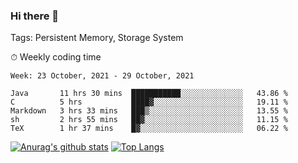 ### Hi there 👋

Tags: Persistent Memory, Storage System

<!--

[![Anurag's github stats](https://github-readme-stats.vercel.app/api?username=wwyf)](https://github.com/anuraghazra/github-readme-stats)

[![Anurag's github stats](https://github-readme-stats.vercel.app/api?username=wwyf&count_private=true)](https://github.com/anuraghazra/github-readme-stats)


[![Top Langs](https://github-readme-stats.vercel.app/api/top-langs/?username=wwyf&count_private=true&&hide=jupyter%20notebook,html)](https://github.com/anuraghazra/github-readme-stats)



-->


⏱ Weekly coding time

<!--START_SECTION:waka-->
```text
Week: 23 October, 2021 - 29 October, 2021

Java       11 hrs 30 mins  ███████████░░░░░░░░░░░░░░   43.86 % 
C          5 hrs           ████▓░░░░░░░░░░░░░░░░░░░░   19.11 % 
Markdown   3 hrs 33 mins   ███▒░░░░░░░░░░░░░░░░░░░░░   13.55 % 
sh         2 hrs 55 mins   ██▓░░░░░░░░░░░░░░░░░░░░░░   11.15 % 
TeX        1 hr 37 mins    █▓░░░░░░░░░░░░░░░░░░░░░░░   06.22 % 
```
<!--END_SECTION:waka-->



[![Anurag's github stats](https://github-readme-stats.vercel.app/api?username=wwyf&count_private=true&show_icons=true&hide_border=true)](https://github.com/anuraghazra/github-readme-stats) [![Top Langs](https://github-readme-stats.vercel.app/api/top-langs/?username=wwyf&count_private=true&hide=jupyter%20notebook,html,OpenEdge%20ABL&langs_count=10&layout=compact&hide_border=true)](https://github.com/anuraghazra/github-readme-stats)

<!--

[![willianrod's wakatime stats](https://github-readme-stats.vercel.app/api/wakatime?username=wwyf)](https://github.com/anuraghazra/github-readme-stats)


-->
